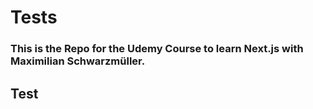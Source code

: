 # Tests

### This is the Repo for the Udemy Course to learn Next.js with Maximilian Schwarzmüller.
## Test